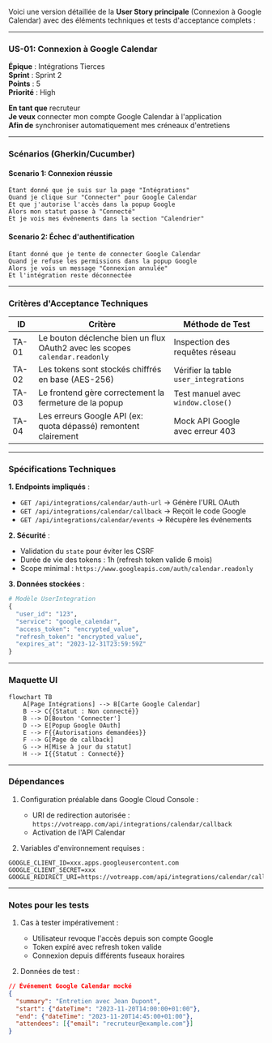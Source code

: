 Voici une version détaillée de la **User Story principale** (Connexion à Google Calendar) avec des éléments techniques et tests d'acceptance complets :

---

### **US-01: Connexion à Google Calendar**  
**Épique** : Intégrations Tierces  
**Sprint** : Sprint 2  
**Points** : 5  
**Priorité** : High  

**En tant que** recruteur  
**Je veux** connecter mon compte Google Calendar à l'application  
**Afin de** synchroniser automatiquement mes créneaux d'entretiens  

---

### **Scénarios** (Gherkin/Cucumber)

#### **Scenario 1: Connexion réussie**
```gherkin
Étant donné que je suis sur la page "Intégrations"
Quand je clique sur "Connecter" pour Google Calendar
Et que j'autorise l'accès dans la popup Google
Alors mon statut passe à "Connecté"
Et je vois mes événements dans la section "Calendrier"
```

#### **Scenario 2: Échec d'authentification**
```gherkin
Étant donné que je tente de connecter Google Calendar
Quand je refuse les permissions dans la popup Google
Alors je vois un message "Connexion annulée"
Et l'intégration reste déconnectée
```

---

### **Critères d'Acceptance Techniques**  

| **ID** | **Critère** | **Méthode de Test** |
|--------|------------|---------------------|
| TA-01  | Le bouton déclenche bien un flux OAuth2 avec les scopes `calendar.readonly` | Inspection des requêtes réseau |
| TA-02  | Les tokens sont stockés chiffrés en base (AES-256) | Vérifier la table `user_integrations` |
| TA-03  | Le frontend gère correctement la fermeture de la popup | Test manuel avec `window.close()` |
| TA-04  | Les erreurs Google API (ex: quota dépassé) remontent clairement | Mock API Google avec erreur 403 |

---

### **Spécifications Techniques**  
**1. Endpoints impliqués** :
- `GET /api/integrations/calendar/auth-url` → Génère l'URL OAuth
- `GET /api/integrations/calendar/callback` → Reçoit le code Google
- `GET /api/integrations/calendar/events` → Récupère les événements

**2. Sécurité** :
- Validation du `state` pour éviter les CSRF
- Durée de vie des tokens : 1h (refresh token valide 6 mois)
- Scope minimal : `https://www.googleapis.com/auth/calendar.readonly`

**3. Données stockées** :
```python
# Modèle UserIntegration
{
  "user_id": "123",
  "service": "google_calendar",
  "access_token": "encrypted_value", 
  "refresh_token": "encrypted_value",
  "expires_at": "2023-12-31T23:59:59Z"
}
```

---

### **Maquette UI**  
```mermaid
flowchart TB
    A[Page Intégrations] --> B[Carte Google Calendar]
    B --> C{{Statut : Non connecté}}
    B --> D[Bouton 'Connecter']
    D --> E[Popup Google OAuth]
    E --> F{{Autorisations demandées}}
    F --> G[Page de callback]
    G --> H[Mise à jour du statut]
    H --> I{{Statut : Connecté}}
```

---

### **Dépendances**  
1. Configuration préalable dans Google Cloud Console :
   - URI de redirection autorisée : `https://votreapp.com/api/integrations/calendar/callback`
   - Activation de l'API Calendar

2. Variables d'environnement requises :
```env
GOOGLE_CLIENT_ID=xxx.apps.googleusercontent.com
GOOGLE_CLIENT_SECRET=xxx
GOOGLE_REDIRECT_URI=https://votreapp.com/api/integrations/calendar/callback
```

---

### **Notes pour les tests**  
1. Cas à tester impérativement :
   - Utilisateur revoque l'accès depuis son compte Google
   - Token expiré avec refresh token valide
   - Connexion depuis différents fuseaux horaires

2. Données de test :
```json
// Événement Google Calendar mocké
{
  "summary": "Entretien avec Jean Dupont",
  "start": {"dateTime": "2023-11-20T14:00:00+01:00"},
  "end": {"dateTime": "2023-11-20T14:45:00+01:00"},
  "attendees": [{"email": "recruteur@example.com"}]
}
```

